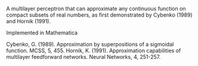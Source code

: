 A multilayer perceptron that can approximate any continuous function on compact subsets of real numbers, as 
first demonstrated by Cybenko (1989) and Hornik (1991). 
 
 
Implemented in Mathematica
 
  
Cybenko, G. (1989). Approximation by superpositions of a sigmoidal function. MCSS, 5, 455.
Hornik, K. (1991). Approximation capabilities of multilayer feedforward networks. Neural Networks, 4, 251-257.
